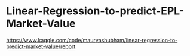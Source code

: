 # Linear-Regression-to-predict-EPL-Market-Value

https://www.kaggle.com/code/mauryashubham/linear-regression-to-predict-market-value/report
